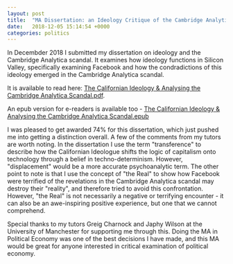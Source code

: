 ```yaml
---
layout: post
title:  "MA Dissertation: an Ideology Critique of the Cambridge Analytica Scandal"
date:   2018-12-05 15:14:54 +0000
categories: politics
---
```

In Decembder 2018 I submitted my dissertation on ideology and the Cambridge Analytica scandal. It examines how ideology functions in Silicon Valley, specifically examining Facebook and how the condradictions of this ideology emerged in the Cambridge Analytica scandal.

It is available to read here: <a href="/assets/documents/cambridge-analytica-californian-ideology.pdf">The Californian Ideology & Analysing the Cambridge Analytica Scandal.pdf</a>.

An epub version for e-readers is available too - <a href="/assets/documents/cambridge-analytica-californian-ideology.epub">The Californian Ideology & Analysing the Cambridge Analytica Scandal.epub</a>

I was pleased to get awarded 74% for this dissertation, which just pushed me into getting a distinction overall. A few of the comments from my tutors are worth noting. In the dissertation I use the term "transference" to describe how the Californian Ideologue shifts the logic of capitalism onto technology through a belief in techno-determinism. However, "displacement" would be a more accurate psychoanalytic term. The other point to note is that I use the concept of "the Real" to show how Facebook were terrified of the revelations in the Cambridge Analytica scandal may destroy their "reality", and therefore tried to avoid this confrontation. However, "the Real" is not necessarily a negative or terrifying encounter - it can also be an awe-inspiring positive experience, but one that we cannot comprehend. 

Special thanks to my tutors Greig Charnock and Japhy Wilson at the University of Manchester for supporting me through this. Doing the MA in Political Economy was one of the best decisions I have made, and this MA would be great for anyone interested in critical examination of political economy.


